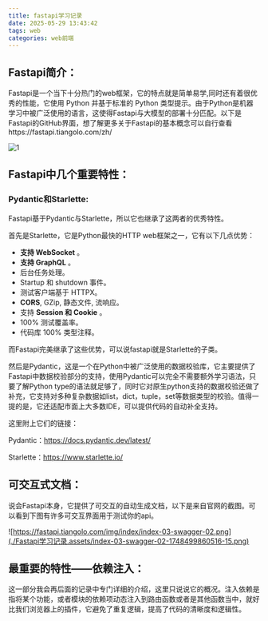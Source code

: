 ```yaml
---
title: fastapi学习记录
date: 2025-05-29 13:43:42
tags: web
categories: web前端
---
```


## Fastapi简介：

Fastapi是一个当下十分热门的web框架，它的特点就是简单易学,同时还有着很优秀的性能，它使用 Python 并基于标准的 Python 类型提示。由于Python是机器学习中被广泛使用的语言，这使得Fastapi与大模型的部署十分匹配。以下是Fastapi的GitHub界面，想了解更多关于Fastapi的基本概念可以自行查看https://fastapi.tiangolo.com/zh/

![1](https://fastapi.tiangolo.com/img/logo-margin/logo-teal.png)

## Fastapi中几个重要特性：

### Pydantic和Starlette:

Fastapi基于Pydantic与Starlette，所以它也继承了这两者的优秀特性。

首先是Starlette，它是Python最快的HTTP web框架之一，它有以下几点优势：

- **支持 WebSocket** 。
- **支持 GraphQL** 。
- 后台任务处理。
- Startup 和 shutdown 事件。
- 测试客户端基于 HTTPX。
- **CORS**, GZip, 静态文件, 流响应。
- 支持 **Session 和 Cookie** 。
- 100% 测试覆盖率。
- 代码库 100% 类型注释。

而Fastapi完美继承了这些优势，可以说fastapi就是Starlette的子类。

然后是Pydantic，这是一个在Python中被广泛使用的数据校验库，它主要提供了Fastapi中数据校验部分的支持，使用Pydantic可以完全不需要额外学习语法，只要了解Python type的语法就足够了，同时它对原生python支持的数据校验还做了补充，它支持对多种复杂数据如list，dict，tuple，set等数据类型的校验。值得一提的是，它还适配市面上大多数IDE，可以提供代码的自动补全支持。

这里附上它们的链接：

Pydantic：https://docs.pydantic.dev/latest/

Starlette：https://www.starlette.io/

## 可交互式文档：

说会Fastapi本身，它提供了可交互的自动生成文档，以下是来自官网的截图。可以看到下图有许多可交互界面用于测试你的api。

![https://fastapi.tiangolo.com/img/index/index-03-swagger-02.png](./Fastapi学习记录.assets/index-03-swagger-02-1748499860516-15.png)

## 最重要的特性——依赖注入：

这一部分我会再后面的记录中专门详细的介绍，这里只说说它的概况。注入依赖是指将某个功能，或者模块的依赖项动态注入到路由函数或者是其他函数当中，就好比我们浏览器上的插件，它避免了重复逻辑，提高了代码的清晰度和逻辑性。
